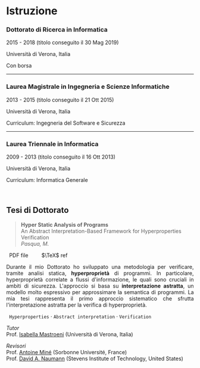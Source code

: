 # Istruzione


### Dottorato di Ricerca in Informatica

<i class="fas fa-calendar-check"></i> 2015 - 2018 (titolo conseguito il 30 Mag 2019)

<i class="fas fa-map-marker-alt"></i> Università di Verona, Italia

Con borsa

---

### Laurea Magistrale in Ingegneria e Scienze Informatiche

<i class="fas fa-calendar-check"></i> 2013 - 2015 (titolo conseguito il 21 Ott 2015)

<i class="fas fa-map-marker-alt"></i> Università di Verona, Italia

Curriculum: Ingegneria del Software e Sicurezza

---

### Laurea Triennale in Informatica

<i class="fas fa-calendar-check"></i> 2009 - 2013 (titolo conseguito il 16 Ott 2013)

<i class="fas fa-map-marker-alt"></i> Università di Verona, Italia

Curriculum: Informatica Generale

<br>

## Tesi di Dottorato

> **Hyper Static Analysis of Programs** <br> An Abstract Interpretation-Based Framework for Hyperproperties Verification <br> *Pasqua, M.*

<a href="PHDthesis19.pdf" target="_blank" rel="noopener noreferrer"><i class="fas fa-file-pdf"></i></a> &nbsp; PDF file &nbsp; &nbsp; &nbsp; <a href="PHDthesis19.bib"><i class="fas fa-quote-right"></i></a> &nbsp; $\TeX$ ref

<div style="text-align:justify"> Durante il mio Dottorato ho sviluppato una metodologia per verificare, tramite analisi statica, <b>hyperproprietà</b> di programmi. In particolare, hyperproprietà correlate a flussi d'informazione, le quali sono cruciali in ambiti di sicurezza. L'approccio si basa su <b>interpretazione astratta</b>, un modello molto espressivo per approssimare la semantica di programmi. La mia tesi rappresenta il primo approccio sistematico che sfrutta l'interpretazione astratta per la verifica di hyperproprietà. </div>

<i class="fas fa-tags"></i> &nbsp; `Hyperproperties` &middot; `Abstract interpretation` &middot; `Verification`

*Tutor* <br>
Prof. [Isabella Mastroeni](http://profs.sci.univr.it/~mastroen/) (Università di Verona, Italia)

*Revisori* <br>
Prof. [Antoine Miné](https://www-apr.lip6.fr/~mine/) (Sorbonne Université, France) <br>
Prof. [David A. Naumann](https://www.cs.stevens.edu/~naumann/) (Stevens Institute of Technology, United States)

<br><br>


